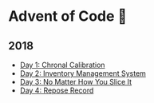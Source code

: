 # Advent of Code 🎄

## 2018

- [Day 1: Chronal Calibration](2018/01-chronal-calibration)
- [Day 2: Inventory Management System](2018/02-inventory-management-system)
- [Day 3: No Matter How You Slice It](2018/03-no-matter-how-you-slice-it)
- [Day 4: Repose Record](2018/04-repose-record)
